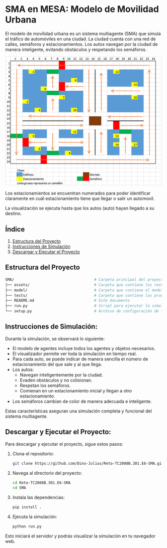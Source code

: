 SMA en MESA: Modelo de Movilidad Urbana
========================

El modelo de movilidad urbana es un sistema multiagente (SMA) que simula el tráfico de automóviles en una ciudad. La ciudad cuenta con una red de calles, semáforos y estacionamientos. Los autos navegan por la ciudad de manera inteligente, evitando obstáculos y respetando los semáforos.

![Mapa de la ciudad](image.png)

Los estacionamientos se encuentran numerados para poder identificar claramente en cuál estacionamiento tiene que llegar o salir un automovil.

La visualización se ejecuta hasta que los autos (auto) hayan llegado a su destino.

## Índice

1. [Estructura del Proyecto](#estructura-del-proyecto)
2. [Instrucciones de Simulación](#instrucciones-de-simulación)
3. [Descargar y Ejecutar el Proyecto](#descargar-y-ejecutar-el-proyecto)

## Estructura del Proyecto

```bash
SMA/                                    # Carpeta principal del proyecto
├── assets/                             # Carpeta que contiene los recursos necesarios para la simulación
├── model/                              # Carpeta que contiene el modelo de agentes
├── tests/                              # Carpeta que contiene las pruebas del modelo de agentes
├── README.md                           # Este documento
├── run.py                              # Script para ejecutar la simulación
└── setup.py                            # Archivo de configuración de la simulación
```

## Instrucciones de Simulación:

Durante la simulación, se observará lo siguiente:

- El modelo de agentes incluye todos los agentes y objetos necesarios.
- El visualizador permite ver toda la simulación en tiempo real.
- Para cada auto, se puede indicar de manera sencilla el número de estacionamiento del que sale y al que llega.
- Los autos:
    - Navegan inteligentemente por la ciudad.
    - Evaden obstáculos y no colisionan.
    - Respetan los semáforos.
    - Comienan en un estacionamiento inicial y llegan a otro estacionamiento.
- Los semáforos cambian de color de manera adecuada e inteligente.

Estas características aseguran una simulación completa y funcional del sistema multiagente.

## Descargar y Ejecutar el Proyecto:

Para descargar y ejecutar el proyecto, sigue estos pasos:

1. Clona el repositorio:
    ```sh
    git clone https://github.com/Dino-Julius/Reto-TC2008B.301.E6-SMA.git
    ```

2. Navega al directorio del proyecto:
    ```sh
    cd Reto-TC2008B.301.E6-SMA
    cd SMA
    ```

3. Instala las dependencias:
    ```sh
    pip install .
    ```

4. Ejecuta la simulación:
    ```sh
    python run.py
    ```

Esto iniciará el servidor y podrás visualizar la simulación en tu navegador web.